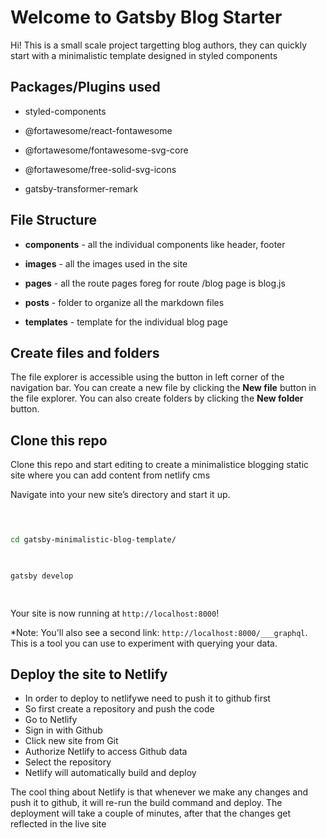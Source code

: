 
# Welcome to Gatsby Blog Starter

  

Hi! This is a small scale project targetting blog authors, they can quickly start with a minimalistic template designed in styled components

  
  

## Packages/Plugins used

- styled-components

- @fortawesome/react-fontawesome

- @fortawesome/fontawesome-svg-core

- @fortawesome/free-solid-svg-icons

- gatsby-transformer-remark

  
  

## File Structure

  

-  **components** - all the individual components like header, footer

-  **images** - all the images used in the site

-  **pages** - all the route pages foreg for route /blog page is blog.js

-  **posts** - folder to organize all the markdown files

-  **templates** - template for the individual blog page

  

## Create files and folders

  

The file explorer is accessible using the button in left corner of the navigation bar. You can create a new file by clicking the **New file** button in the file explorer. You can also create folders by clicking the **New folder** button.

  

## Clone this repo

  

Clone this repo and start editing to create a minimalistice blogging static site where you can add content from netlify cms

  

Navigate into your new site’s directory and start it up.

  

  

```sh

  

cd gatsby-minimalistic-blog-template/

  

gatsby develop

  

```

  
  

Your site is now running at `http://localhost:8000`!

*Note: You'll also see a second link: `http://localhost:8000/___graphql`. This is a tool you can use to experiment with querying your data.


## Deploy the site to Netlify

- In order to deploy to netlifywe need to push it to github first
- So first create a repository and push the code
- Go to Netlify
- Sign in with Github
- Click new site from Git
- Authorize Netlify to access Github data
- Select the repository
-  Netlify will automatically build and deploy

The cool thing about Netlify is that whenever we make any changes and push it to github, it will re-run the build command and deploy.
The deployment will take a couple of minutes, after that the changes get reflected in the live site